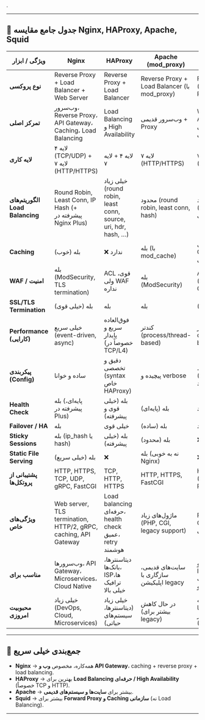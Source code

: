 .

---

## 🔹 جدول جامع مقایسه Nginx, HAProxy, Apache, Squid

| ویژگی / ابزار                   | **Nginx**                                                       | **HAProxy**                                                    | **Apache (mod\_proxy)**                       | **Squid**                                       |
| ------------------------------- | --------------------------------------------------------------- | -------------------------------------------------------------- | --------------------------------------------- | ----------------------------------------------- |
| **نوع پروکسی**                  | Reverse Proxy + Load Balancer + Web Server                      | Reverse Proxy + Load Balancer                                  | Reverse Proxy + Load Balancer (با mod\_proxy) | Forward Proxy (تمرکز اصلی) + Reverse Proxy      |
| **تمرکز اصلی**                  | وب‌سرور، Reverse Proxy، API Gateway، Caching، Load Balancing    | Load Balancing و High Availability                             | وب‌سرور قدیمی + Proxy                         | Web Caching، ACL، کنترل دسترسی کاربران سازمانی  |
| **لایه کاری**                   | لایه ۴ (TCP/UDP) + لایه ۷ (HTTP/HTTPS)                          | لایه ۴ + لایه ۷                                                | لایه ۷ (HTTP/HTTPS)                           | بیشتر لایه ۷ (HTTP/HTTPS)                       |
| **الگوریتم‌های Load Balancing** | Round Robin, Least Conn, IP Hash (+ پیشرفته در Nginx Plus)      | خیلی زیاد (round robin, least conn, source, uri, hdr, hash, …) | محدود (round robin, least conn, hash)         | خیلی محدود (تقریباً بلااستفاده برای LB)         |
| **Caching**                     | بله (خوب)                                                       | ❌ ندارد                                                        | بله (با mod\_cache)                           | خیلی قوی (Web Cache تخصصی)                      |
| **WAF / امنیت**                 | بله (ModSecurity, TLS termination)                              | ACL قوی، ولی WAF نداره                                         | بله (ModSecurity)                             | ACL خیلی قوی (URL, IP, User, Group)             |
| **SSL/TLS Termination**         | بله (خیلی قوی)                                                  | بله                                                            | بله                                           | بله (ولی محدود)                                 |
| **Performance (کارایی)**        | خیلی سریع (event-driven, async)                                 | فوق‌العاده سریع و پایدار (خصوصاً در TCP/L4)                    | کندتر (process/thread-based)                  | سریع در caching، نه در balancing                |
| **پیکربندی (Config)**           | ساده و خوانا                                                    | دقیق و تخصصی (syntax خاص HAProxy)                              | پیچیده و verbose                              | متوسط (ruleهای ACL زیاد)                        |
| **Health Check**                | بله (پایه‌ای، پیشرفته در Plus)                                  | بله (خیلی قوی و پیشرفته)                                       | بله (پایه‌ای)                                 | محدود                                           |
| **Failover / HA**               | بله                                                             | خیلی قوی                                                       | بله (ساده)                                    | محدود                                           |
| **Sticky Sessions**             | بله (ip\_hash یا hash)                                          | بله (خیلی پیشرفته)                                             | بله (محدود)                                   | ❌                                               |
| **Static File Serving**         | بله (خیلی سریع)                                                 | ❌                                                              | بله (نه به خوبی Nginx)                        | ❌                                               |
| **پشتیبانی از پروتکل‌ها**       | HTTP, HTTPS, TCP, UDP, gRPC, FastCGI                            | TCP, HTTP, HTTPS                                               | HTTP, HTTPS, FastCGI                          | HTTP, HTTPS (Forward Proxy)                     |
| **ویژگی‌های خاص**               | Web server, TLS termination, HTTP/2, gRPC, caching, API Gateway | Load balancing حرفه‌ای، health check عمیق، retry هوشمند        | ماژول‌های زیاد (PHP, CGI, legacy support)     | Filtering, ACL, Caching قوی، استفاده سازمانی    |
| **مناسب برای**                  | وب‌سرورها، API Gateway، Microservices، Cloud Native             | دیتاسنترها، بانک‌ها، ISPها، ترافیک خیلی بالا                   | سایت‌های قدیمی، سازگاری با اپلیکیشن legacy    | سازمان‌ها و ISPها برای مدیریت اینترنت و caching |
| **محبوبیت امروزی**              | خیلی زیاد (DevOps, Cloud, Microservices)                        | خیلی زیاد (دیتاسنترها، سیستم‌های حیاتی)                        | در حال کاهش (بیشتر برای legacy)               | محدود به سازمان‌ها (محبوبیت کمتر از قبل)        |

---

## 🔑 جمع‌بندی خیلی سریع

* **Nginx** → همه‌کاره، مخصوص **وب و API Gateway**، caching + reverse proxy + load balancing.
* **HAProxy** → بهترین برای **Load Balancing حرفه‌ای / High Availability** (خصوصاً TCP و HTTP).
* **Apache** → بیشتر برای **سایت‌ها و سیستم‌های قدیمی**.
* **Squid** → بیشتر برای **Forward Proxy و Caching سازمانی** (نه Load Balancing).

---

